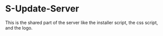 # S-Update-Server
This is the shared part of the server like the installer script, the css script, and the logo.
